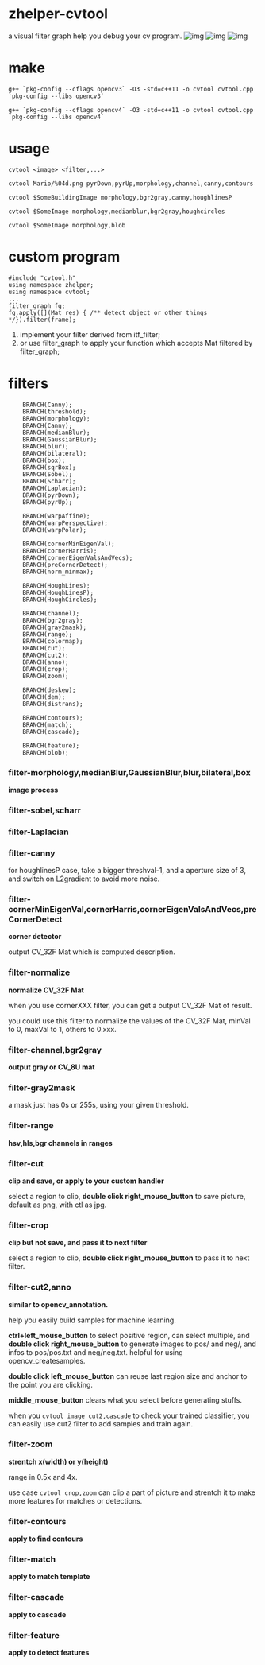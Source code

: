 # zhelper-cvtool
a visual filter graph help you debug your cv program.
![img](https://img2020.cnblogs.com/blog/665551/202011/665551-20201125040001797-1306568990.gif)
![img](https://img2020.cnblogs.com/blog/665551/202011/665551-20201117044056777-1920859742.gif)
![img](https://img2020.cnblogs.com/blog/665551/202011/665551-20201117044204452-738904851.gif)
# make
```
g++ `pkg-config --cflags opencv3` -O3 -std=c++11 -o cvtool cvtool.cpp `pkg-config --libs opencv3`
```
```
g++ `pkg-config --cflags opencv4` -O3 -std=c++11 -o cvtool cvtool.cpp `pkg-config --libs opencv4`
```
# usage
```
cvtool <image> <filter,...>
```
```
cvtool Mario/%04d.png pyrDown,pyrUp,morphology,channel,canny,contours
```
```
cvtool $SomeBuildingImage morphology,bgr2gray,canny,houghlinesP
```
```
cvtool $SomeImage morphology,medianblur,bgr2gray,houghcircles
```
```
cvtool $SomeImage morphology,blob
```
# custom program
```
#include "cvtool.h"
using namespace zhelper;
using namespace cvtool;
...
filter_graph fg;
fg.apply([](Mat res) { /** detect object or other things */}).filter(frame);
```
1. implement your filter derived from itf_filter;
2. or use filter_graph to apply your function which accepts Mat filtered by filter_graph;
# filters
```
    BRANCH(Canny);
    BRANCH(threshold);
    BRANCH(morphology);
    BRANCH(Canny);
    BRANCH(medianBlur);
    BRANCH(GaussianBlur);
    BRANCH(blur);
    BRANCH(bilateral);
    BRANCH(box);
    BRANCH(sqrBox);
    BRANCH(Sobel);
    BRANCH(Scharr);
    BRANCH(Laplacian);
    BRANCH(pyrDown);
    BRANCH(pyrUp);

    BRANCH(warpAffine);
    BRANCH(warpPerspective);
    BRANCH(warpPolar);

    BRANCH(cornerMinEigenVal);
    BRANCH(cornerHarris);
    BRANCH(cornerEigenValsAndVecs);
    BRANCH(preCornerDetect);
    BRANCH(norm_minmax);

    BRANCH(HoughLines);
    BRANCH(HoughLinesP);
    BRANCH(HoughCircles);

    BRANCH(channel);
    BRANCH(bgr2gray);
    BRANCH(gray2mask);
    BRANCH(range);
    BRANCH(colormap);
    BRANCH(cut);
    BRANCH(cut2);
    BRANCH(anno);
    BRANCH(crop);
    BRANCH(zoom);

    BRANCH(deskew);
    BRANCH(dem);
    BRANCH(distrans);

    BRANCH(contours);
    BRANCH(match);
    BRANCH(cascade);
    
    BRANCH(feature);
    BRANCH(blob);
```
### filter-morphology,medianBlur,GaussianBlur,blur,bilateral,box
**image process**
### filter-sobel,scharr
### filter-Laplacian
### filter-canny
for houghlinesP case, take a bigger threshval-1, and a aperture size of 3, and switch on L2gradient to avoid more noise.

### filter-cornerMinEigenVal,cornerHarris,cornerEigenValsAndVecs,preCornerDetect
**corner detector**

output CV_32F Mat which is computed description.

### filter-normalize
**normalize CV_32F Mat**

when you use cornerXXX filter, you can get a output CV_32F Mat of result.

you could use this filter to normalize the values of the CV_32F Mat, minVal to 0, maxVal to 1, others to 0.xxx. 

### filter-channel,bgr2gray
**output gray or CV_8U mat**

### filter-gray2mask
a mask just has 0s or 255s, using your given threshold.

### filter-range
**hsv,hls,bgr channels in ranges**

### filter-cut
**clip and save, or apply to your custom handler**

select a region to clip, **double click right_mouse_button** to save picture, default as png, with ctl as jpg.
### filter-crop
**clip but not save, and pass it to next filter**

select a region to clip, **double click right_mouse_button** to pass it to next filter.
### filter-cut2,anno
**similar to opencv_annotation.**

help you easily build samples for machine learning. 

**ctrl+left_mouse_button** to select positive region, can select multiple, and **double click right_mouse_button** to generate images to pos/ and neg/, and infos to pos/pos.txt and neg/neg.txt. helpful for using opencv_createsamples. 

**double click left_mouse_button** can reuse last region size and anchor to the point you are clicking.

**middle_mouse_button** clears what you select before generating stuffs.

when you `cvtool image cut2,cascade` to check your trained classifier, you can easily use cut2 filter to add samples and train again.

### filter-zoom
**strentch x(width) or y(height)**

range in 0.5x and 4x.

use case `cvtool crop,zoom` can clip a part of picture and strentch it to make more features for matches or detections.

### filter-contours
**apply to find contours**

### filter-match
**apply to match template**

### filter-cascade
**apply to cascade**

### filter-feature
**apply to detect features** 

